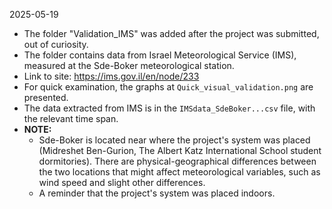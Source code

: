 2025-05-19

* The folder "Validation_IMS" was added after the project was submitted, out of curiosity.
* The folder contains data from Israel Meteorological Service (IMS), measured at the Sde-Boker meteorological station. 
* Link to site: https://ims.gov.il/en/node/233
* For quick examination, the graphs at `Quick_visual_validation.png` are presented. 
* The data extracted from IMS is in the `IMSdata_SdeBoker...csv` file, with the relevant time span. 
* **NOTE:** 
  * Sde-Boker is located near where the project's system was placed (Midreshet Ben-Gurion, The Albert Katz International School student dormitories). There are physical-geographical differences between the two locations that might affect meteorological variables, such as wind speed and slight other differences. 
  * A reminder that the project's system was placed indoors. 

